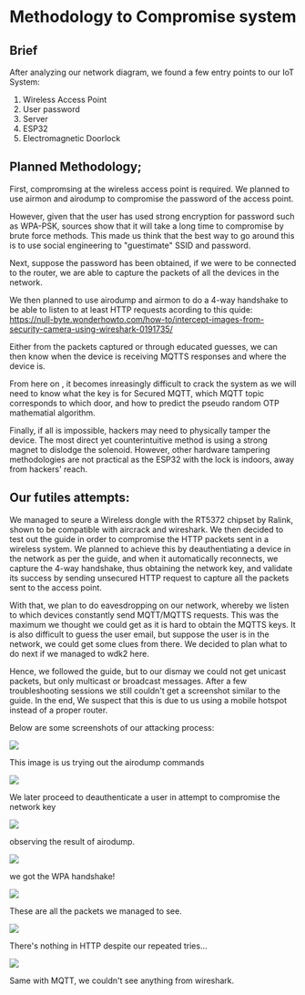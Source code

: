 # Methodology to Compromise system

## Brief
After analyzing our network diagram, we found a few entry points to our IoT System:
1) Wireless Access Point
2) User password
3) Server
4) ESP32 
5) Electromagnetic Doorlock

## Planned Methodology;
First, compromsing at the wireless access point is required. We planned to use airmon and airodump to compromise the password of the access point. 

However, given that the user has used strong encryption for password such as WPA-PSK, sources show that it will take a long time to compromise by brute force methods. This made us think that the best way to go around this is to use social engineering to "guestimate" SSID and password. 

Next, suppose the password has been obtained, if we were to be connected to the router, we are able to capture the packets of all the devices in the network.

We then planned to use airodump and airmon to do a 4-way handshake to be able to listen to at least HTTP requests acording to this quide: https://null-byte.wonderhowto.com/how-to/intercept-images-from-security-camera-using-wireshark-0191735/

Either from the packets captured or through educated guesses, we can then know when the device is receiving MQTTS responses and where the device is.

From here on , it becomes inreasingly difficult to crack the system as we will need to know what the key is for Secured MQTT,  which MQTT topic corresponds to which door, and how to predict the pseudo random OTP mathematial algorithm.

Finally, if all is impossible, hackers may need to physically tamper the device. The most direct yet counterintuitive method is using a strong magnet to dislodge the solenoid. However, other hardware tampering methodologies are not practical as the ESP32 with the lock is indoors, away from hackers' reach.

## Our futiles attempts:

We managed to seure a Wireless dongle with the RT5372 chipset by Ralink, shown to be compatible with aircrack and wireshark. We then decided to test out the guide in order to compromise the HTTP packets sent in a wireless system. We planned to achieve this by deauthentiating a device in the network as per the guide, and when it automatically reconnects, we capture the 4-way handshake, thus obtaining the network key, and validate its success by sending unsecured HTTP request to capture all the packets sent to the access point. 

With that, we plan to do eavesdropping on our network, whereby we listen to which devices constantly send MQTT/MQTTS requests. This was the maximum we thought we could get as it is hard to obtain the MQTTS keys. It is also difficult to guess the user email, but suppose the user is in the network, we could get some clues from there. We decided to plan what to do next if we managed to wdk2 here.

Hence, we followed the guide, but to our dismay we could not get unicast packets, but only multicast or broadcast messages. After a 
few troubleshooting sessions we still couldn't get a screenshot similar to the guide. In the end, We suspect that this is due to us using a mobile hotspot instead of a proper router.

Below are some screenshots of our attacking process:

<img src = "Img/airodump.png"/>

This image is us trying out the airodump commands

<img src = "mdk3.png"/>

We later proceed to deauthenticate a user in attempt to compromise the network key

<img src = "Img/airodumpWPA.png"/>

observing the result of airodump.

<img src = "Img/network key compromised.png"/>

we got the WPA handshake!

<img src = "Img/allPacket.png"/>

These are all the packets we managed to see.

<img src = "Img/http.png"/>

There's nothing in HTTP despite our repeated tries...

<img src = "Img/mqtt.png"/>

Same with MQTT, we couldn't see anything from wireshark.
